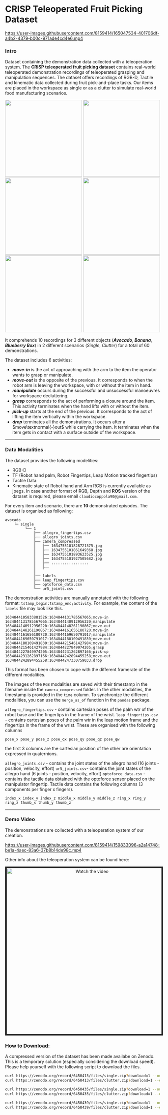 # CRISP Teleoperated Fruit Picking Dataset



https://user-images.githubusercontent.com/8159414/165047534-401706df-a4b2-4379-b00c-971ade4cd4e6.mp4





### Intro
Dataset containing the demonstration data collected with a teleoperation system.
The **CRISP teleoperated fruit picking dataset** contains real-world teleoperated demonstration recordings of teleoperated grasping and manipulation sequences. 
The dataset offers recordings of RGB-D, Tactile and kinematic data collected during fruit pick-and-place tasks.
Our items are placed in the workspace as single or as a clutter to simulate real-world food manufacturing scenarios.

<!-- ![avocado_single](https://user-images.githubusercontent.com/8159414/160737307-b697d4ef-38dd-4dae-8462-6f2a58e23ec7.jpg)
![banana_single](https://user-images.githubusercontent.com/8159414/160737333-fd431d5d-6fcc-4c06-bc8b-baf9a157c0f5.jpg)
![blueberry_single](https://user-images.githubusercontent.com/8159414/160737357-1b468612-64c4-401f-b699-704eaefb7544.jpg)
![avocado_clutter](https://user-images.githubusercontent.com/8159414/160737376-1381a664-d08e-4c7b-8d09-e8960c27d854.jpg)
![banana_clutter](https://user-images.githubusercontent.com/8159414/160737387-900cec29-1712-4090-afdf-26502b4cbd7c.jpg)
![blueberry_clutter](https://user-images.githubusercontent.com/8159414/160737395-2d649ddd-2a0b-4acb-91e4-2c137705f133.jpg) -->
<p align="center">
<img src="https://user-images.githubusercontent.com/8159414/160737307-b697d4ef-38dd-4dae-8462-6f2a58e23ec7.jpg" width="250">
<img src="https://user-images.githubusercontent.com/8159414/160737333-fd431d5d-6fcc-4c06-bc8b-baf9a157c0f5.jpg" width="250"> <img src="https://user-images.githubusercontent.com/8159414/160737357-1b468612-64c4-401f-b699-704eaefb7544.jpg" width="250">
<img src="https://user-images.githubusercontent.com/8159414/160737376-1381a664-d08e-4c7b-8d09-e8960c27d854.jpg" width="250"> <img src="https://user-images.githubusercontent.com/8159414/160737387-900cec29-1712-4090-afdf-26502b4cbd7c.jpg" width="250"> <img src="https://user-images.githubusercontent.com/8159414/160737395-2d649ddd-2a0b-4acb-91e4-2c137705f133.jpg" width="250">
</p>

It comprehends 10 recordings for 3 different objects (**_Avocado_**, **_Banana_**, **_Blueberry Box_**) in 2 different scenarios (_Single_, _Clutter_) for a total of 60 demonstrations.

The dataset includes 6 activities:
- **_move-in_** is the act of approaching with the arm to the item the operator wants to grasp or manipulate.
- **_move-out_** is the opposite of the previous. It corresponds to when the robot arm is leaving the workspace, with or without the item in hand. 
- **_manipulate_** occurs during the successful and unsuccessful manoeuvres for workspace decluttering.
- **_grasp_** corresponds to the act of performing a closure around the item. This activity terminates when the hand lifts with or without the item.
- **_pick-up_** starts at the end of the previous. It corresponds to the act of lifting the item vertically within the workspace.
- **_drop_** terminates all the demonstrations. It occurs after a $move\textnormal{-}out$ while carrying the item. It terminates when the item gets in contact with a surface outside of the workspace.

--- 
### Data Modalities
The dataset provides the following modelities:
- RGB-D 
- TF (Robot hand palm, Robot Fingertips, Leap Motion tracked fingertips)
- Tactile Data
- Kinematic state of Robot hand and Arm
RGB is currently available as jpegs. In case another format of RGB, Depth and **ROS** version of the dataset is required, please email `claudiocoppola90@gmail.com`.

For every item and scenario, there are **10** demonstrated episodes. The dataset is organised as following:
```
avocado
    └─ single
         └── 1
             ├── allegro_fingertips.csv
             ├── allegro_joints.csv
             ├── camera_compressed
             │   ├── 1634755101828721375.jpg
             │   ├── 1634755101861649368.jpg
             │   ├── 1634755101893623525.jpg
             │   ├── 1634755101927505682.jpg
             │   ├── .................
             │   ├──
             │
             ├── labels
             ├── leap_fingertips.csv
             ├── optoforce_data.csv
             └── ur5_joints.csv
```
The demonstration activities are manually annotated with the following format: `tstamp_begin:tstamp_end;activity`.
For example, the content of the `labels` file may look like this.
```
1634844105833881526:1634844131785567065;move-in
1634844131785567065:1634844140912956220;manipulate
1634844140912956220:1634844148261190867;move-out
1634844148261190867:1634844161656180720;move-in
1634844161656180720:1634844169650791017;manipulate
1634844169650791017:1634844180109491830;move-out
1634844180109491830:1634844215461427984;move-in
1634844215461427984:1634844227849974205;grasp
1634844227849974205:1634844231262897166;pick-up
1634844231262897166:1634844242894455258;move-out
1634844242894455258:1634844247330759033;drop
```
This format has been chosen to cope with the different framerate of the different modalities. 

The images of the `RGB` modalities are saved with their timestamp in the filename inside the `camera_compressed` folder.
In the other modalities, the timestamp is provided in the `time` column.
To synchronize the different modalities, you can use the `merge_as_of` function in the `pandas` package.

`allegro_fingertips.csv` - contains cartesian poses of the palm wtr of the robot base and the fingertips in the frame of the wrist.
`leap_fingertips.csv` - contains cartesian poses of the palm wtr in the leap motion frame and the fingertips in the frame of the wrist.
These are organised with the following columns

```pose_x pose_y pose_z	pose_qx	pose_qy	pose_qz	pose_qw```

the first 3 columns are the cartesian position of the other are orientation expressed in quaternions.


`allegro_joints.csv` - contains the joint states of the allegro hand (16 joints - position, velocity, effort)
`ur5_joints.csv`- contains the joint states of the allegro hand (6 joints - position, velocity, effort)
`optoforce_data.csv` - contains the tactile data obtained with the optoforce sensor placed on the manipulator fingertip.
Tactile data contains the following columns (3 components per finger x fingers).

``` index_x index_y index_z middle_x middle_y middle_z ring_x ring_y ring_z thumb_x thumb_y thumb_z ```

---
### Demo Video
The demonstrations are collected with a teleoperation system of our creation.

https://user-images.githubusercontent.com/8159414/159833096-a2a14748-be1a-4aec-83a6-37b8b14de98c.mp4

Other info about the teleoperation system can be found here:
<p align="center"> 
<a href="https://www.youtube.com/watch?feature=player_embedded&v=xiJxB5OeEs8" target="_blank">
 <img src="https://img.youtube.com/vi/xiJxB5OeEs8/0.jpg" alt="Watch the video" width="540" border="5" />
</a>
    
</p>

### How to Download:
A compressed version of the dataset has been made availabe on Zenodo. This is a temporary solution (especially considering the download speed).
Please help yourself with the following script to download the files.
```bash
curl https://zenodo.org/record/6450413/files/single.zip?download=1 --output blueberry_single.zip
curl https://zenodo.org/record/6450413/files/clutter.zip?download=1 --output blueberry_clutter.zip

curl https://zenodo.org/record/6450435/files/single.zip?download=1 --output avocado_single.zip
curl https://zenodo.org/record/6450435/files/clutter.zip?download=1 --output avocado_clutter.zip

curl https://zenodo.org/record/6450439/files/single.zip?download=1 --output banana_single.zip
curl https://zenodo.org/record/6450439/files/clutter.zip?download=1 --output banana_clutter.zip
```

